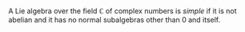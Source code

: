 A Lie algebra over the field $\mathbb{C}$ of complex numbers is *simple* if it is not abelian and it has no normal subalgebras other than $0$ and itself.
